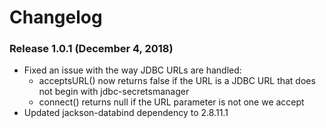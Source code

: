 # Changelog

### Release 1.0.1 (December 4, 2018)
* Fixed an issue with the way JDBC URLs are handled:
  * acceptsURL() now returns false if the URL is a JDBC URL that does not begin with jdbc-secretsmanager
  * connect() returns null if the URL parameter is not one we accept
* Updated jackson-databind dependency to 2.8.11.1
